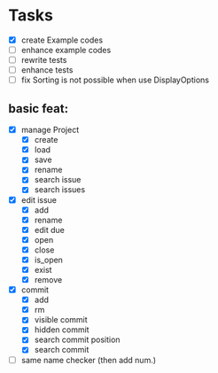 # Tasks

- [x] create Example codes
- [ ] enhance example codes
- [ ] rewrite tests
- [ ] enhance tests
- [ ] fix Sorting is not possible when use DisplayOptions

## basic feat:

- [x] manage Project
  - [x] create
  - [x] load
  - [x] save
  - [x] rename
  - [x] search issue
  - [x] search issues
- [x] edit issue
  - [x] add
  - [x] rename
  - [x] edit due
  - [x] open
  - [x] close
  - [x] is_open
  - [x] exist
  - [x] remove
- [x] commit
  - [x] add
  - [x] rm
  - [x] visible commit
  - [x] hidden commit
  - [x] search commit position
  - [x] search commit
- [ ] same name checker (then add num.)
